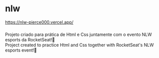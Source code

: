 # nlw
https://nlw-pierce000.vercel.app/
###
Projeto criado para prática de Html e Css juntamente com o evento NLW esports da RocketSeat!🚀 <br>
Project created to practice Html and Css together with RocketSeat's NLW esports event!🚀
